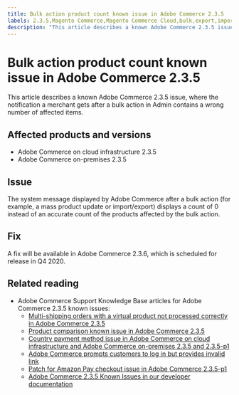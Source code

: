 ```yaml
---
title: Bulk action product count known issue in Adobe Commerce 2.3.5
labels: 2.3.5,Magento Commerce,Magento Commerce Cloud,bulk,export,import,known issues,mass update,product,Adobe Commerce,cloud infrastructure,on-premises
description: "This article describes a known Adobe Commerce 2.3.5 issue, where the notification a merchant gets after a bulk action in Admin contains a wrong number of affected items."
---
```


# Bulk action product count known issue in Adobe Commerce 2.3.5

This article describes a known Adobe Commerce 2.3.5 issue, where the notification a merchant gets after a bulk action in Admin contains a wrong number of affected items.

## Affected products and versions

* Adobe Commerce on cloud infrastructure 2.3.5
* Adobe Commerce on-premises 2.3.5

## Issue

The system message displayed by Adobe Commerce after a bulk action (for example, a mass product update or import/export) displays a count of 0 instead of an accurate count of the products affected by the bulk action.

## Fix

A fix will be available in Adobe Commerce 2.3.6, which is scheduled for release in Q4 2020.

## Related reading

* Adobe Commerce Support Knowledge Base articles for Adobe Commerce 2.3.5 known issues:
    * [Multi-shipping orders with a virtual product not processed correctly in Adobe Commerce 2.3.5](https://support.magento.com/hc/en-us/articles/360044461831)
    * [Product comparison known issue in Adobe Commerce 2.3.5](https://support.magento.com/hc/en-us/articles/360043970452)
    * [Country payment method issue in Adobe Commerce on cloud infrastructure and Adobe Commerce on-premises 2.3.5 and 2.3.5-p1](https://support.magento.com/hc/en-us/articles/360043955991)
    * [Adobe Commerce prompts customers to log in but provides invalid link](https://support.magento.com/hc/en-us/articles/360043857372)
    * [Patch for Amazon Pay checkout issue in Adobe Commerce 2.3.5-p1](https://support.magento.com/hc/en-us/articles/360042646332)
    * [Adobe Commerce 2.3.5 Known Issues in our developer documentation](https://devdocs.magento.com/guides/v2.3/release-notes/release-notes-2-3-5-commerce.html#known-issues) 


